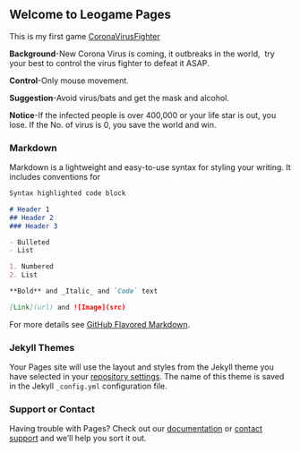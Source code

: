 ## Welcome to Leogame Pages

This is my first game [CoronaVirusFighter](https://github.com/KalendsWang/leogame/CoronaVirusFighter.html)
<p><strong>Background</strong>-New Corona Virus is coming, it outbreaks in the world,&nbsp; try your best to control&nbsp;the virus fighter to defeat it ASAP.</p>
<p><strong>Control</strong>-Only mouse movement.</p>
<p><strong>Suggestion</strong>-Avoid virus/bats and get the mask and alcohol.</p>
<p><strong>Notice</strong>-If the infected people is over 400,000 or your life star is out, you lose. If the No. of virus is 0, you save the world and win.</p>

### Markdown

Markdown is a lightweight and easy-to-use syntax for styling your writing. It includes conventions for

```markdown
Syntax highlighted code block

# Header 1
## Header 2
### Header 3

- Bulleted
- List

1. Numbered
2. List

**Bold** and _Italic_ and `Code` text

[Link](url) and ![Image](src)
```

For more details see [GitHub Flavored Markdown](https://guides.github.com/features/mastering-markdown/).

### Jekyll Themes

Your Pages site will use the layout and styles from the Jekyll theme you have selected in your [repository settings](https://github.com/KalendsWang/leogame/settings). The name of this theme is saved in the Jekyll `_config.yml` configuration file.

### Support or Contact

Having trouble with Pages? Check out our [documentation](https://help.github.com/categories/github-pages-basics/) or [contact support](https://github.com/contact) and we’ll help you sort it out.
